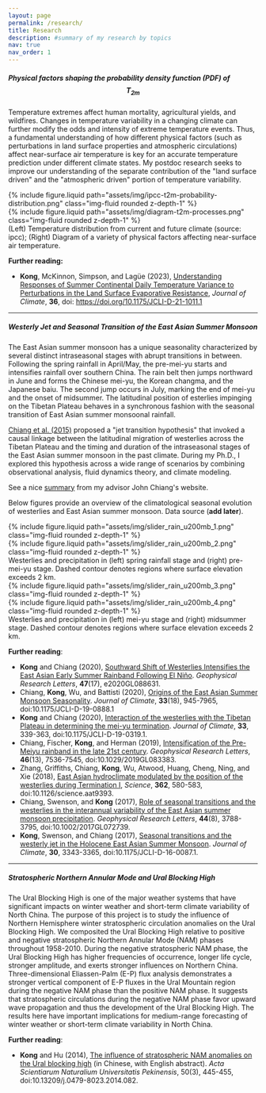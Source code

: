 ```yaml
---
layout: page
permalink: /research/
title: Research
description: #summary of my research by topics 
nav: true
nav_order: 1
---
```


##### **Physical factors shaping the probability density function (PDF) of $$T_{2m}$$**

Temperature extremes affect human mortality, agricultural yields, and wildfires. Changes in temperature variability in a changing climate can further modify the odds and intensity of extreme temperature events. Thus, a fundamental understanding of how different physical factors (such as perturbations in land surface properties and atmospheric circulations) affect near-surface air temperature is key for an accurate temperature prediction under different climate states. My postdoc research seeks to improve our understanding of the separate contribution of the "land surface driven" and the "atmospheric driven" portion of temperature variability.

<div class="row mt-3">
    <div class="col-sm mt-3 mt-md-0">
        {% include figure.liquid path="assets/img/ipcc-t2m-probability-distribution.png" class="img-fluid rounded z-depth-1" %}
    </div>
    <div class="col-sm mt-3 mt-md-0">
    	{% include figure.liquid path="assets/img/diagram-t2m-processes.png" class="img-fluid rounded z-depth-1" %}
    </div>
</div>
<div class="caption">
(Left) Temperature distribution from current and future climate (source: ipcc); (Right) Diagram of a variety of physical factors affecting near-surface air temperature.
</div>

**Further reading:**
- **Kong**, McKinnon, Simpson, and Lagüe (2023), [Understanding Responses of Summer Continental Daily Temperature Variance to Perturbations in the Land Surface Evaporative Resistance](https://journals.ametsoc.org/view/journals/clim/36/6/JCLI-D-21-1011.1.xml), *Journal of Climate*, **36**, doi: https://doi.org/10.1175/JCLI-D-21-1011.1 

---
##### **Westerly Jet and Seasonal Transition of the East Asian Summer Monsoon**

The East Asian summer monsoon has a unique seasonality characterized by several distinct intraseasonal stages with abrupt transitions in between. Following the spring rainfall in April/May, the pre-mei-yu starts and intensifies rainfall over southern China. The rain belt then jumps northward in June and forms the Chinese mei-yu, the Korean changma, and the Japanese baiu. The second jump occurs in July, marking the end of mei-yu and the onset of midsummer. The latitudinal position of esterlies impinging on the Tibetan Plateau behaves in a synchronous fashion with the seasonal transition of East Asian summer monsoonal rainfall.  

[Chiang et al. (2015)](https://www.sciencedirect.com/science/article/pii/S0277379114004570) proposed a "jet transition hypothesis" that invoked a causal linkage between the latitudinal migration of westerlies across the Tibetan Plateau and the timing and duration of the intraseasonal stages of the East Asian summer monsoon in the past climate. During my Ph.D., I explored this hypothesis across a wide range of scenarios by combining observational analysis, fluid dynamics theory, and climate modeling. 

See a nice [summary](https://pages.github.berkeley.edu/jch-chiang/webpage/EASM/) from my advisor John Chiang's website.

Below figures provide an overview of the climatological seasonal evolution of westerlies and East Asian summer monsoon. Data source (**add later**). 

<div class="row mt-3">
    <div class="col-sm mt-3 mt-md-0">
        {% include figure.liquid path="assets/img/slider_rain_u200mb_1.png" class="img-fluid rounded z-depth-1" %}
    </div>
    <div class="col-sm mt-3 mt-md-0">
        {% include figure.liquid path="assets/img/slider_rain_u200mb_2.png" class="img-fluid rounded z-depth-1" %}
    </div>
</div>
<div class="caption">
Westerlies and precipitation in (left) spring rainfall stage and (right) pre-mei-yu stage. Dashed contour denotes regions where surface elevation exceeds 2 km.
</div>
<div class="row mt-3">
    <div class="col-sm mt-3 mt-md-0">
        {% include figure.liquid path="assets/img/slider_rain_u200mb_3.png" class="img-fluid rounded z-depth-1" %}
    </div>
    <div class="col-sm mt-3 mt-md-0">
        {% include figure.liquid path="assets/img/slider_rain_u200mb_4.png" class="img-fluid rounded z-depth-1" %}
    </div>
</div>
<div class="caption">
Westerlies and precipitation in (left) mei-yu stage and (right) midsummer stage. Dashed contour denotes regions where surface elevation exceeds 2 km.
</div>

**Further reading**:
- **Kong** and Chiang (2020), [Southward Shift of Westerlies Intensifies the East Asian Early Summer Rainband Following El Niño](https://agupubs.onlinelibrary.wiley.com/doi/full/10.1029/2020GL088631). *Geophysical Research Letters*, **47**(17), e2020GL088631. 
- Chiang, **Kong**, Wu, and Battisti (2020), [Origins of the East Asian Summer Monsoon Seasonality](https://journals.ametsoc.org/view/journals/clim/33/18/jcliD190888.xml). *Journal of Climate*, **33**(18), 945-7965, doi:10.1175/JCLI-D-19-0888.1 
- **Kong** and Chiang (2020), [Interaction of the westerlies with the Tibetan Plateau in determining the mei-yu termination](https://journals.ametsoc.org/view/journals/clim/33/1/jcli-d-19-0319.1.xml). *Journal of Climate*, **33**, 339-363, doi:10.1175/JCLI-D-19-0319.1. 
- Chiang, Fischer, **Kong**, and Herman (2019), [Intensification of the Pre-Meiyu rainband in the late 21st century](https://agupubs.onlinelibrary.wiley.com/doi/full/10.1029/2019GL083383). *Geophysical Research Letters*, **46**(13), 7536-7545, doi:10.1029/2019GL083383. 
- Zhang, Griffiths, Chiang, **Kong**, Wu, Atwood, Huang, Cheng, Ning, and Xie (2018), [East Asian hydroclimate modulated by the position of the westerlies during Termination I](https://www.science.org/doi/abs/10.1126/science.aat9393), *Science*, **362**, 580-583, doi:10.1126/science.aat9393. 
- Chiang, Swenson, and **Kong** (2017), [Role of seasonal transitions and the westerlies in the interannual variability of the East Asian summer monsoon precipitation](https://agupubs.onlinelibrary.wiley.com/doi/full/10.1002/2017GL072739). *Geophysical Research Letters*, **44**(8), 3788-3795, doi:10.1002/2017GL072739.
- **Kong**, Swenson, and Chiang (2017), [Seasonal transitions and the westerly jet in the Holocene East Asian Summer Monsoon](https://journals.ametsoc.org/view/journals/clim/30/9/jcli-d-16-0087.1.xml). *Journal of Climate*, **30**, 3343-3365, doi:10.1175/JCLI-D-16-0087.1.

---
##### **Stratospheric Northern Annular Mode and Ural Blocking High**

The Ural Blocking High is one of the major weather systems that have significant impacts on winter weather and short-term climate variability of North China. The purpose of this project is to study the influence of Northern Hemisphere winter stratospheric circulation anomalies on the Ural Blocking High. We composited the Ural Blocking High relative to positive and negative stratospheric Northern Annular Mode (NAM) phases throughout 1958-2010. During the negative stratospheric NAM phase, the Ural Blocking High has higher frequencies of occurrence, longer life cycle, stronger amplitude, and exerts stronger influences on Northern China. Three-dimensional Eliassen-Palm (E-P) flux analysis demonstrates a stronger vertical component of E-P fluxes in the Ural Mountain region during the negative NAM phase than the positive NAM phase. It suggests that stratospheric circulations during the negative NAM phase favor upward wave propagation and thus the development of the Ural Blocking High. The results here have important implications for medium-range forecasting of winter weather or short-term climate variability in North China.


**Further reading**:

- **Kong** and Hu (2014), [The influence of stratospheric NAM anomalies on the Ural blocking high](https://faculty.pku.edu.cn/_resources/group1/M00/00/0E/cxv0BF5nAAeAMiX2ABNOnVOhoBs571.pdf) (in Chinese, with English abstract). *Acta Scientiarum Naturalium Universitatis Pekinensis*, 50(3), 445-455, doi:10.13209/j.0479-8023.2014.082.

